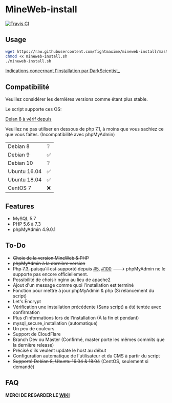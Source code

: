 # MineWeb-install
[![Travis CI](https://travis-ci.com/fightmaxime/mineweb-install.svg?branch=master)](https://travis-ci.com/fightmaxime/mineweb-install)
## Usage
```sh
wget https://raw.githubusercontent.com/fightmaxime/mineweb-install/master/mineweb-install.sh
chmod +x mineweb-install.sh
./mineweb-install.sh
```
[Indications concernant l'installation par 󠂪󠂪DarkScientist_](https://github.com/fightmaxime/mineweb-install/wiki/Tutoriel-par-%F3%A0%82%AA%F3%A0%82%AADarkScientist_)

## Compatibilité
Veuillez considérer les dernières versions comme étant plus stable.

Le script supporte ces OS:

[Deian 8 à vérif depuis](https://twitter.com/digitalocean/status/1112442051491180547)

Veuillez ne pas utiliser en dessous de php 7.1, à moins que vous sachiez ce que vous faites. (Incompatibilité avec phpMyAdmin)

|        |   |
|--------|---|
| Debian 8 | ❔  |
| Debian 9 | ✅ |
| Debian 10 | ❔ |
| Ubuntu 16.04 | ✅  |
| Ubuntu 18.04 | ✅  |
| CentOS 7 | ❌  |
## Features
* MySQL 5.7
* PHP 5.6 à 7.3
* phpMyAdmin 4.9.0.1
## To-Do
* ~~Choix de la version MineWeb & PHP~~
* ~~phpMyAdmin à la dernière version~~
* ~~Php 7.3, puisqu'il est supporté depuis~~ [#5](https://github.com/MineWeb/MineWebCMS/pull/5/),  [#100](https://github.com/MineWeb/MineWebCMS/pull/100/) ---> phpMyAdmin ne le supporte pas encore officiellement.
* Possibilité de choisir nginx au lieu de apache2
* Ajout d'un message comme quoi l'installation est terminé
* Fonction pour mettre à jour phpMyAdmin & php (Si relancement du script)
* Let's Encrypt
* Vérification une installation précédente (Sans script) a été tentée avec confirmation
* Plus d'informations lors de l'installation (À la fin et pendant)
* mysql_secure_installation (automatique)
* Un peu de couleurs
* Support de CloudFlare
* Branch Dev ou Master (Confirmé, master porte les mêmes commits que la dernière release)
* Précisé s'ils veulent update le host au début
* Configuration automatique de l'utilisateur et du CMS à partir du script
* ~~Supporté Debian 8, Ubuntu 16.04 & 18.04~~ (CentOS, seulement si demandé)
## FAQ
**MERCI DE REGARDER LE [WIKI](https://github.com/fightmaxime/mineweb-install/wiki/FAQ)**
